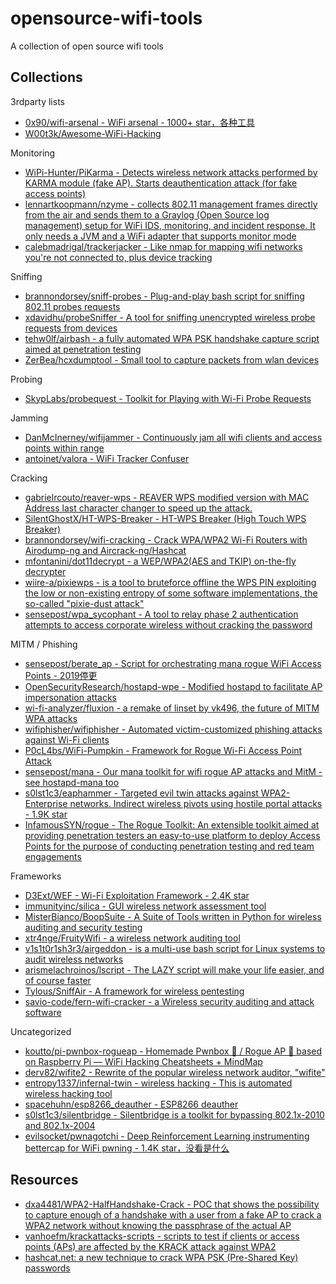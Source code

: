# opensource-wifi-tools

A collection of open source wifi tools

## Collections

3rdparty lists

* [0x90/wifi-arsenal - WiFi arsenal - 1000+ star，各种工具](https://github.com/0x90/wifi-arsenal)
* [W00t3k/Awesome-WiFi-Hacking](https://github.com/W00t3k/Awesome-WiFi-Hacking)

Monitoring

* [WiPi-Hunter/PiKarma - Detects wireless network attacks performed by KARMA module (fake AP). Starts deauthentication attack (for fake access points)](https://github.com/WiPi-Hunter/PiKarma)
* [lennartkoopmann/nzyme - collects 802.11 management frames directly from the air and sends them to a Graylog (Open Source log management) setup for WiFi IDS, monitoring, and incident response. It only needs a JVM and a WiFi adapter that supports monitor mode](https://github.com/lennartkoopmann/nzyme)
* [calebmadrigal/trackerjacker - Like nmap for mapping wifi networks you're not connected to, plus device tracking](https://github.com/calebmadrigal/trackerjacker)

Sniffing

* [brannondorsey/sniff-probes - Plug-and-play bash script for sniffing 802.11 probes requests](https://github.com/brannondorsey/sniff-probes)
* [xdavidhu/probeSniffer - A tool for sniffing unencrypted wireless probe requests from devices](https://github.com/xdavidhu/probeSniffer)
* [tehw0lf/airbash - a fully automated WPA PSK handshake capture script aimed at penetration testing](https://github.com/tehw0lf/airbash)
* [ZerBea/hcxdumptool - Small tool to capture packets from wlan devices](https://github.com/ZerBea/hcxdumptool)

Probing

* [SkypLabs/probequest - Toolkit for Playing with Wi-Fi Probe Requests](https://github.com/SkypLabs/probequest)

Jamming

* [DanMcInerney/wifijammer - Continuously jam all wifi clients and access points within range](https://github.com/DanMcInerney/wifijammer)
* [antoinet/valora - WiFi Tracker Confuser](https://github.com/antoinet/valora)

Cracking

* [gabrielrcouto/reaver-wps - REAVER WPS modified version with MAC Address last character changer to speed up the attack.](https://github.com/gabrielrcouto/reaver-wps)
* [SilentGhostX/HT-WPS-Breaker - HT-WPS Breaker (High Touch WPS Breaker)](https://github.com/SilentGhostX/HT-WPS-Breaker)
* [brannondorsey/wifi-cracking - Crack WPA/WPA2 Wi-Fi Routers with Airodump-ng and Aircrack-ng/Hashcat ](https://github.com/brannondorsey/wifi-cracking)
* [mfontanini/dot11decrypt - a WEP/WPA2(AES and TKIP) on-the-fly decrypter](https://github.com/mfontanini/dot11decrypt)
* [wiire-a/pixiewps - is a tool to bruteforce offline the WPS PIN exploiting the low or non-existing entropy of some software implementations, the so-called "pixie-dust attack"](https://github.com/wiire-a/pixiewps)
* [sensepost/wpa_sycophant - A tool to relay phase 2 authentication attempts to access corporate wireless without cracking the password](https://github.com/sensepost/wpa_sycophant)

MITM / Phishing

* [sensepost/berate_ap - Script for orchestrating mana rogue WiFi Access Points - 2019停更](https://github.com/sensepost/berate_ap)
* [OpenSecurityResearch/hostapd-wpe - Modified hostapd to facilitate AP impersonation attacks](https://github.com/OpenSecurityResearch/hostapd-wpe)
* [wi-fi-analyzer/fluxion - a remake of linset by vk496, the future of MITM WPA attacks](https://github.com/wi-fi-analyzer/fluxion)
* [wifiphisher/wifiphisher - Automated victim-customized phishing attacks against Wi-Fi clients](https://github.com/wifiphisher/wifiphisher)
* [P0cL4bs/WiFi-Pumpkin - Framework for Rogue Wi-Fi Access Point Attack](https://github.com/P0cL4bs/WiFi-Pumpkin)
* [sensepost/mana - Our mana toolkit for wifi rogue AP attacks and MitM - see hostapd-mana too](https://github.com/sensepost/mana)
* [s0lst1c3/eaphammer - Targeted evil twin attacks against WPA2-Enterprise networks. Indirect wireless pivots using hostile portal attacks - 1.9K star](https://github.com/s0lst1c3/eaphammer)
* [InfamousSYN/rogue - The Rogue Toolkit: An extensible toolkit aimed at providing penetration testers an easy-to-use platform to deploy Access Points for the purpose of conducting penetration testing and red team engagements](https://github.com/InfamousSYN/rogue)

Frameworks

* [D3Ext/WEF - Wi-Fi Exploitation Framework - 2.4K star](https://github.com/D3Ext/WEF)
* [immunityinc/silica - GUI wireless network assessment tool](https://www.immunityinc.com/products/silica/)
* [MisterBianco/BoopSuite - A Suite of Tools written in Python for wireless auditing and security testing](https://github.com/MisterBianco/BoopSuite)
* [xtr4nge/FruityWifi - a wireless network auditing tool](https://github.com/xtr4nge/FruityWifi)
* [v1s1t0r1sh3r3/airgeddon - is a multi-use bash script for Linux systems to audit wireless networks](https://github.com/v1s1t0r1sh3r3/airgeddon)
* [arismelachroinos/lscript - The LAZY script will make your life easier, and of course faster](https://github.com/arismelachroinos/lscript)
* [Tylous/SniffAir - A framework for wireless pentesting](https://github.com/Tylous/SniffAir)
* [savio-code/fern-wifi-cracker - a Wireless security auditing and attack software](https://github.com/savio-code/fern-wifi-cracker)

Uncategorized

* [koutto/pi-pwnbox-rogueap - Homemade Pwnbox 🚀 / Rogue AP 📡 based on Raspberry Pi — WiFi Hacking Cheatsheets + MindMap](https://github.com/koutto/pi-pwnbox-rogueap)
* [derv82/wifite2 - Rewrite of the popular wireless network auditor, "wifite"](https://github.com/derv82/wifite2)
* [entropy1337/infernal-twin - wireless hacking - This is automated wireless hacking tool](https://github.com/entropy1337/infernal-twin)
* [spacehuhn/esp8266_deauther - ESP8266 deauther](https://github.com/spacehuhn/esp8266_deauther)
* [s0lst1c3/silentbridge - Silentbridge is a toolkit for bypassing 802.1x-2010 and 802.1x-2004](https://github.com/s0lst1c3/silentbridge)
* [evilsocket/pwnagotchi - Deep Reinforcement Learning instrumenting bettercap for WiFi pwning - 1.4K star，没看是什么](https://github.com/evilsocket/pwnagotchi)

## Resources

* [dxa4481/WPA2-HalfHandshake-Crack - POC that shows the possibility to capture enough of a handshake with a user from a fake AP to crack a WPA2 network without knowing the passphrase of the actual AP](https://github.com/dxa4481/WPA2-HalfHandshake-Crack)
* [vanhoefm/krackattacks-scripts - scripts to test if clients or access points (APs) are affected by the KRACK attack against WPA2](https://github.com/vanhoefm/krackattacks-scripts)
* [hashcat.net: a new technique to crack WPA PSK (Pre-Shared Key) passwords](https://hashcat.net/forum/thread-7717.html)

